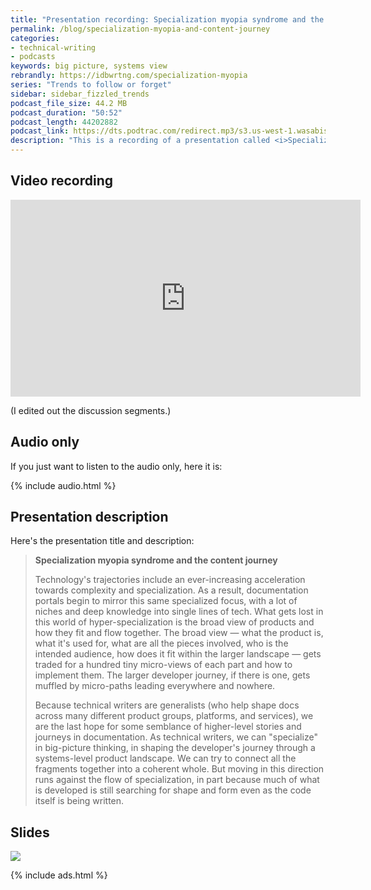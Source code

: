 ```yaml
---
title: "Presentation recording: Specialization myopia syndrome and the content journey"
permalink: /blog/specialization-myopia-and-content-journey
categories:
- technical-writing
- podcasts
keywords: big picture, systems view
rebrandly: https://idbwrtng.com/specialization-myopia
series: "Trends to follow or forget"
sidebar: sidebar_fizzled_trends
podcast_file_size: 44.2 MB
podcast_duration: "50:52"
podcast_length: 44202882 
podcast_link: https://dts.podtrac.com/redirect.mp3/s3.us-west-1.wasabisys.com/idbwmedia.com/podcasts/tcs_medidata_preso_edited.mp3
description: "This is a recording of a presentation called <i>Specialization myopia syndrome and the content journey</i>, which I gave to a company's private tech comm event. With their permission, I'm posting it here. You can watch the recording via YouTube or listen the audio file as a podcast."
---
```


## Video recording

<iframe width="560" height="315" src="https://www.youtube.com/embed/Y-59SEsm07o" title="YouTube video player" frameborder="0" allow="accelerometer; autoplay; clipboard-write; encrypted-media; gyroscope; picture-in-picture" allowfullscreen></iframe>

(I edited out the discussion segments.)

## Audio only

If you just want to listen to the audio only, here it is: 

{% include audio.html %}

## Presentation description

Here's the presentation title and description:

> **Specialization myopia syndrome and the content journey**
> 
> Technology's trajectories include an ever-increasing acceleration towards complexity and specialization. As a result, documentation portals begin to mirror this same specialized focus, with a lot of niches and deep knowledge into single lines of tech. What gets lost in this world of hyper-specialization is the broad view of products and how they fit and flow together. The broad view &mdash; what the product is, what it's used for, what are all the pieces involved, who is the intended audience, how does it fit within the larger landscape &mdash; gets traded for a hundred tiny micro-views of each part and how to implement them. The larger developer journey, if there is one, gets muffled by micro-paths leading everywhere and nowhere.
> 
> Because technical writers are generalists (who help shape docs across many different product groups, platforms, and services), we are the last hope for some semblance of higher-level stories and journeys in documentation. As technical writers, we can "specialize" in big-picture thinking, in shaping the developer's journey through a systems-level product landscape. We can try to connect all the fragments together into a coherent whole. But moving in this direction runs against the flow of specialization, in part because much of what is developed is still searching for shape and form even as the code itself is being written.

## Slides

<a href="https://idbwrtng.com/tcs_preso"><img style="max-width:500px" src="https://s3.us-west-1.wasabisys.com/idbwmedia.com/images/spec-myopia-title-slide.png" /></a>

{% include ads.html %}